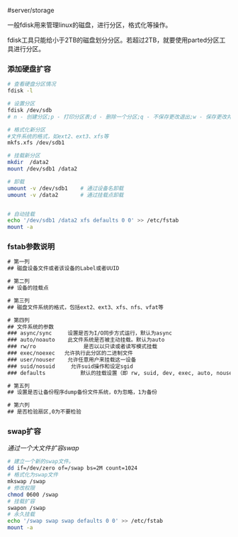 #server/storage


一般fdisk用来管理linux的磁盘，进行分区，格式化等操作。

fdisk工具只能给小于2TB的磁盘划分分区。若超过2TB，就要使用parted分区工具进行分区。

### 添加硬盘扩容

```bash
# 查看硬盘分区情况
fdisk -l

# 设置分区
fdisk /dev/sdb 
# n - 创建分区;p - 打印分区表;d - 删除一个分区;q - 不保存更改退出;w - 保存更改并退出

# 格式化新分区
#文件系统的格式，如ext2、ext3、xfs等
mkfs.xfs /dev/sdb1

# 挂载新分区
mkdir  /data2
mount /dev/sdb1 /data2

# 卸载
umount -v /dev/sdb1    # 通过设备名卸载
umount -v /data2       # 通过挂载点卸载


# 自动挂载
echo '/dev/sdb1 /data2 xfs defaults 0 0' >> /etc/fstab
mount -a 
```


### fstab参数说明
```txt
# 第一列
## 磁盘设备文件或者该设备的Label或者UUID

# 第二列
## 设备的挂载点

# 第三列
## 磁盘文件系统的格式，包括ext2、ext3、xfs、nfs、vfat等

# 第四列
## 文件系统的参数
### async/sync     设置是否为I/O同步方式运行，默认为async
### auto/noauto    此文件系统是否被主动挂载。默认为auto
### rw/ro               是否以以只读或者读写模式挂载
### exec/noexec   允许执行此分区的二进制文件
### user/nouser    允许任意用户来挂载这一设备
### suid/nosuid     允许suid操作和设定sgid
### defaults           默认的挂载设置（即 rw, suid, dev, exec, auto, nouser, async,acl）

# 第五列
## 设置是否让备份程序dump备份文件系统，0为忽略，1为备份

# 第六列
## 是否检验扇区,0为不要检验
```

### swap扩容

*通过一个大文件扩容swap*
```bash
# 建立一个新的swap文件。
dd if=/dev/zero of=/swap bs=2M count=1024
# 格式化为swap文件
mkswap /swap
# 修改权限
chmod 0600 /swap
# 挂载扩容
swapon /swap
# 永久挂载
echo '/swap swap swap defaults 0 0' >> /etc/fstab
mount -a

```
